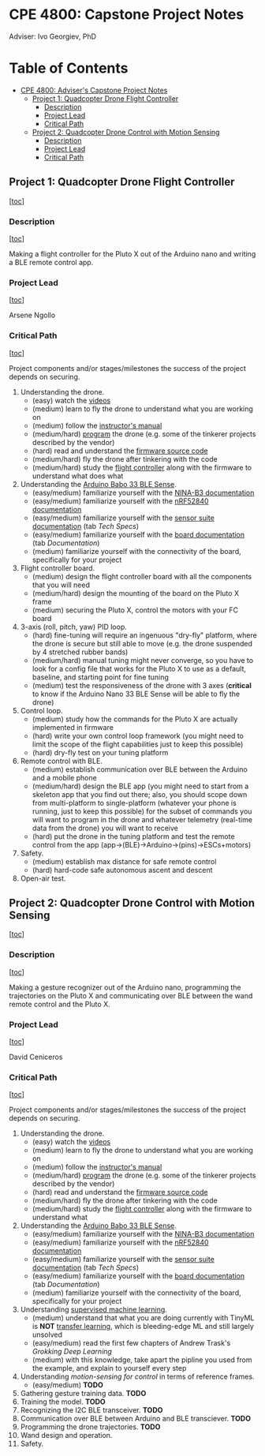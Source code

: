 # CPE 4800: Capstone Project Notes

Adviser: Ivo Georgiev, PhD

Table of Contents
=================

* [CPE 4800: Adviser's Capstone Project Notes](#cpe-4800-advisers-capstone-project-notes)
  * [Project 1: Quadcopter Drone Flight Controller](#project-1-quadcopter-drone-flight-controller)
    * [Description](#description)
    * [Project Lead](#project-lead)
    * [Critical Path](#critical-path)
  * [Project 2: Quadcopter Drone Control with Motion Sensing](#project-2-quadcopter-drone-control-with-motion-sensing)
    * [Description](#description-1)
    * [Project Lead](#project-lead-1)
    * [Critical Path](#critical-path-1)

## Project 1: Quadcopter Drone Flight Controller
[[toc](#table-of-contents)]

### Description
[[toc](#table-of-contents)]

Making a flight controller for the Pluto X out of the Arduino nano and writing a BLE remote control app.

### Project Lead
[[toc](#table-of-contents)]

Arsene Ngollo

### Critical Path
[[toc](#table-of-contents)]

Project components and/or stages/milestones the success of the project depends on securing.

1. Understanding the drone.
   - (easy) watch the [videos](https://www.youtube.com/channel/UC4L7czrqbS7ebMf5dX5L1SQ)  
   - (medium) learn to fly the drone to understand what you are working on  
   - (medium) follow the [instructor's manual](https://www.dronaaviation.com/learn-instructors-manual/)  
   - (medium/hard) [program](https://create.dronaaviation.com/software) the drone (e.g. some of the tinkerer projects described by the vendor)  
   - (hard) read and understand the [firmware source code](https://github.com/DronaAviation/Magis)    
   - (medium/hard) fly the drone after tinkering with the code  
   - (medium/hard) study the [flight controller](https://create.dronaaviation.com/hardware/flight-controllers/primus-x) along with the firmware to understand what does what     
2. Understanding the [Arduino Babo 33 BLE Sense](https://www.arduino.cc/en/Guide/NANO33BLESense).
   - (easy/medium) familiarize yourself with the [NINA-B3 documentation](https://www.u-blox.com/sites/default/files/NINA-B3_DataSheet_%28UBX-17052099%29.pdf)  
   - (easy/medium) familiarize yourself with the [nRF52840 documentation](https://content.arduino.cc/assets/Nano_BLE_MCU-nRF52840_PS_v1.1.pdf)  
   - (easy/medium) familiarize yourself with the [sensor suite documentation](https://store.arduino.cc/usa/nano-33-ble-sense) (tab _Tech Specs_)  
   - (easy/medium) familiarize yourself with the [board documentation](https://store.arduino.cc/usa/nano-33-ble-sense) (tab _Documentation_)       
   - (medium) familiarize yourself with the connectivity of the board, specifically for your project  
3. Flight controller board.
   - (medium) design the flight controller board with all the components that you will need  
   - (medium/hard) design the mounting of the board on the Pluto X frame  
   - (medium) securing the Pluto X, control the motors with your FC board  
4. 3-axis (roll, pitch, yaw) PID loop.
   - (hard) fine-tuning will require an ingenuous "dry-fly" platform, where the drone is secure but still able to move (e.g. the drone suspended by 4 stretched rubber bands)  
   - (medium/hard) manual tuning might never converge, so you have to look for a config file that works for the Pluto X to use as a default, baseline, and starting point for fine tuning   
   - (medium) test the responsiveness of the drone with 3 axes (**critical** to know if the Arduino Nano 33 BLE Sense will be able to fly the drone)  
5. Control loop.
   - (medium) study how the commands for the Pluto X are actually implemented in firmware  
   - (hard) write your own control loop framework (you might need to limit the scope of the flight capabilities just to keep this possible)  
   - (hard) dry-fly test on your tuning platform  
6. Remote control with BLE.
   - (medium) establish communication over BLE between the Arduino and a mobile phone   
   - (medium/hard) design the BLE app (you might need to start from a skeleton app that you find out there; also, you should scope down from multi-platform to single-platform (whatever your phone is running, just to keep this possible) for the subset of commands you will want to program in the drone and whatever telemetry (real-time data from the drone) you will want to receive  
   - (hard) put the drone in the tuning platform and test the remote control from the app (app->(BLE)->Arduino->(pins)->ESCs+motors)  
7. Safety.
   - (medium) establish max distance for safe remote control  
   - (hard) hard-code safe autonomous ascent and descent   
8. Open-air test.  
   

## Project 2: Quadcopter Drone Control with Motion Sensing
[[toc](#table-of-contents)]

### Description
[[toc](#table-of-contents)]

Making a gesture recognizer out of the Arduino nano, programming the trajectories on the Pluto X and communicating over BLE between the wand remote control and the Pluto X.

### Project Lead
[[toc](#table-of-contents)]

David Ceniceros

### Critical Path
[[toc](#table-of-contents)]

Project components and/or stages/milestones the success of the project depends on securing.

1. Understanding the drone.
   - (easy) watch the [videos](https://www.youtube.com/channel/UC4L7czrqbS7ebMf5dX5L1SQ)  
   - (medium) learn to fly the drone to understand what you are working on  
   - (medium) follow the [instructor's manual](https://www.dronaaviation.com/learn-instructors-manual/)  
   - (medium/hard) [program](https://create.dronaaviation.com/software) the drone (e.g. some of the tinkerer projects described by the vendor)  
   - (hard) read and understand the [firmware source code](https://github.com/DronaAviation/Magis)    
   - (medium/hard) fly the drone after tinkering with the code  
   - (medium/hard) study the [flight controller](https://create.dronaaviation.com/hardware/flight-controllers/primus-x) along with the firmware to understand what 
2. Understanding the [Arduino Babo 33 BLE Sense](https://www.arduino.cc/en/Guide/NANO33BLESense).
   - (easy/medium) familiarize yourself with the [NINA-B3 documentation](https://www.u-blox.com/sites/default/files/NINA-B3_DataSheet_%28UBX-17052099%29.pdf)  
   - (easy/medium) familiarize yourself with the [nRF52840 documentation](https://content.arduino.cc/assets/Nano_BLE_MCU-nRF52840_PS_v1.1.pdf)  
   - (easy/medium) familiarize yourself with the [sensor suite documentation](https://store.arduino.cc/usa/nano-33-ble-sense) (tab _Tech Specs_)  
   - (easy/medium) familiarize yourself with the [board documentation](https://store.arduino.cc/usa/nano-33-ble-sense) (tab _Documentation_)       
   - (medium) familiarize yourself with the connectivity of the board, specifically for your project  
3. Understanding [supervised machine learning](https://en.wikipedia.org/wiki/Supervised_learning). 
   - (medium) understand that what you are doing currently with TinyML is **NOT** [transfer learning](https://machinelearningmastery.com/transfer-learning-for-deep-learning/), which is bleeding-edge ML and still largely unsolved  
   - (easy/medium) read the first few chapters of Andrew Trask's _Grokking Deep Learning_  
   - (medium) with this knowledge, take apart the pipline you used from the example, and explain to yourself every step   
4. Understanding _motion-sensing for control_ in terms of reference frames.
   - (easy/medium) **TODO**  
5. Gathering gesture training data.  **TODO**  
6. Training the model.  **TODO**  
7. Recognizing the I2C BLE transceiver.  **TODO**  
8. Communication over BLE between Arduino and BLE transciever.  **TODO**  
9. Programming the drone trajectories.  **TODO**  
10. Wand design and operation. 
11. Safety.  
